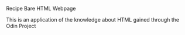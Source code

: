 Recipe Bare HTML Webpage

This is an application of the knowledge about HTML gained through the Odin Project
